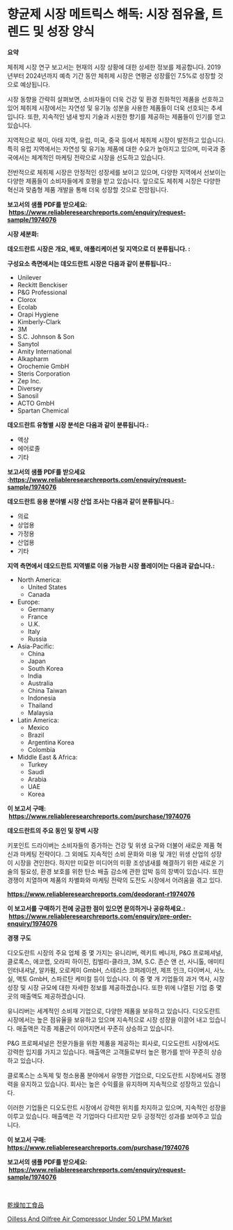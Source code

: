 <p><h1>향균제 시장 메트릭스 해독: 시장 점유율, 트렌드 및 성장 양식</h1></p><p><strong>요약</strong></p>
<p><p>체취제 시장 연구 보고서는 현재의 시장 상황에 대한 상세한 정보를 제공합니다. 2019년부터 2024년까지 예측 기간 동안 체취제 시장은 연평균 성장률인 7.5%로 성장할 것으로 예상됩니다.</p><p>시장 동향을 간략히 살펴보면, 소비자들이 더욱 건강 및 환경 친화적인 제품을 선호하고 있어 체취제 시장에서는 자연성 및 유기농 성분을 사용한 제품들이 더욱 선호되는 추세입니다. 또한, 지속적인 냄새 방지 기술과 시원한 향기를 제공하는 제품들이 인기를 얻고 있습니다.</p><p>지역적으로 북미, 아태 지역, 유럽, 미국, 중국 등에서 체취제 시장이 발전하고 있습니다. 특히 유럽 지역에서는 자연성 및 유기농 제품에 대한 수요가 높아지고 있으며, 미국과 중국에서는 체계적인 마케팅 전략으로 시장을 선도하고 있습니다.</p><p>전반적으로 체취제 시장은 안정적인 성장세를 보이고 있으며, 다양한 지역에서 선보이는 다양한 제품들이 소비자들에게 호평을 받고 있습니다. 앞으로도 체취제 시장은 다양한 혁신과 맞춤형 제품 개발을 통해 더욱 성장할 것으로 전망됩니다.</p></p>
<p><strong>보고서의 샘플 PDF를 받으세요: &nbsp;<a href="https://www.reliableresearchreports.com/enquiry/request-sample/1974076">https://www.reliableresearchreports.com/enquiry/request-sample/1974076</a></strong></p>
<p><strong>시장 세분화:</strong></p>
<p><strong> 데오드란트 시장은 개요, 배포, 애플리케이션 및 지역으로 더 분류됩니다. :</strong></p>
<p><strong>구성요소 측면에서는 데오드란트 시장은 다음과 같이 분류됩니다.:</strong></p>
<p><ul><li>Unilever</li><li>Reckitt Benckiser</li><li>P&G Professional</li><li>Clorox</li><li>Ecolab</li><li>Orapi Hygiene</li><li>Kimberly-Clark</li><li>3M</li><li>S.C. Johnson & Son</li><li>Sanytol</li><li>Amity International</li><li>Alkapharm</li><li>Orochemie GmbH</li><li>Steris Corporation</li><li>Zep Inc.</li><li>Diversey</li><li>Sanosil</li><li>ACTO GmbH</li><li>Spartan Chemical</li></ul></p>
<p><strong> 데오드란트 유형별 시장 분석은 다음과 같이 분류됩니다.:</strong></p>
<p><ul><li>액상</li><li>에어로졸</li><li>기타</li></ul></p>
<p><strong>보고서의 샘플 PDF를 받으세요 :<a href="https://www.reliableresearchreports.com/enquiry/request-sample/1974076">https://www.reliableresearchreports.com/enquiry/request-sample/1974076</a></strong></p>
<p><strong> 데오드란트 응용 분야별 시장 산업 조사는 다음과 같이 분류됩니다.:</strong></p>
<p><ul><li>의료</li><li>상업용</li><li>가정용</li><li>산업용</li><li>기타</li></ul></p>
<p><strong>지역 측면에서 데오드란트 지역별로 이용 가능한 시장 플레이어는 다음과 같습니다.:</strong></p>
<p><ul>
    <li>
        North America:
        <ul>
            <li>United States</li>
            <li>Canada</li>
        </ul>
    </li>
    <li>
        Europe:
        <ul>
            <li>Germany</li>
            <li>France</li>
            <li>U.K.</li>
            <li>Italy</li>
            <li>Russia</li>
        </ul>
    </li>
    <li>
        Asia-Pacific:
        <ul>
            <li>China</li>
            <li>Japan</li>
            <li>South Korea</li>
            <li>India</li>
            <li>Australia</li>
            <li>China Taiwan</li>
            <li>Indonesia</li>
            <li>Thailand</li>
            <li>Malaysia</li>
        </ul>
    </li>
    <li>
        Latin America:
        <ul>
            <li>Mexico</li>
            <li>Brazil</li>
            <li>Argentina Korea</li>
            <li>Colombia</li>
        </ul>
    </li>
    <li>
        Middle East & Africa:
        <ul>
            <li>Turkey</li>
            <li>Saudi</li>
            <li>Arabia</li>
            <li>UAE</li>
            <li>Korea</li>
        </ul>
    </li>
    </ul></p>
<p><strong>이 보고서 구매: &nbsp;<a href="https://www.reliableresearchreports.com/purchase/1974076">https://www.reliableresearchreports.com/purchase/1974076</a></strong></p>
<p><strong>데오드란트의 주요 동인 및 장벽 시장</strong></p>
<p><p>키포인트 드라이버는 소비자들의 증가하는 건강 및 위생 요구와 더불어 새로운 제품 혁신과 마케팅 전략이다. 그 외에도 지속적인 소비 문화와 미용 및 개인 위생 산업의 성장이 시장을 견인한다. 하지만 미묘한 미디어의 미황 조성냄새를 해결하기 위한 새로운 기술의 필요성, 환경 보호를 위한 탄소 배출 감소에 관한 압박 등의 장벽이 있습니다. 또한 경쟁이 치열하며 제품의 차별화와 마케팅 전략의 도전도 시장에서 어려움을 겪고 있다.</p></p>
<p><strong><a href="https://www.reliableresearchreports.com/deodorant-r1974076">https://www.reliableresearchreports.com/deodorant-r1974076</a></strong></p>
<p><strong>이 보고서를 구매하기 전에 궁금한 점이 있으면 문의하거나 공유하세요.: &nbsp;<a href="https://www.reliableresearchreports.com/enquiry/pre-order-enquiry/1974076">https://www.reliableresearchreports.com/enquiry/pre-order-enquiry/1974076</a></strong></p>
<p><strong>경쟁 구도</strong></p>
<p><p>디오도란트 시장의 주요 업체 중 몇 가지는 유니리버, 렉키트 베니저, P&G 프로페셔널, 클로록스, 에코랩, 오라피 하이진, 킴벌리-클라크, 3M, S.C. 존슨 앤 선, 사니톨, 애미티 인터내셔날, 알카펌, 오로케미 GmbH, 스테리스 코퍼레이션, 제프 인크, 다이버시, 사노실, 액토 GmbH, 스파르탄 케미컬 등이 있습니다. 이 중 몇 개 기업들의 과거 역사, 시장 성장 및 시장 규모에 대한 자세한 정보를 제공하겠습니다. 또한 위에 나열된 기업 중 몇 곳의 매출액도 제공하겠습니다.</p><p>유니리버는 세계적인 소비재 기업으로, 다양한 제품을 보유하고 있습니다. 디오도란트 시장에서는 높은 점유율을 보유하고 있으며 지속적으로 시장 성장을 이끌어 내고 있습니다. 매출액은 각종 제품군이 이어지면서 꾸준히 상승하고 있습니다.</p><p>P&G 프로페셔널은 전문가들을 위한 제품을 제공하는 회사로, 디오도란트 시장에서도 강력한 입지를 가지고 있습니다. 매출액은 고객들로부터 높은 평가를 받아 꾸준히 상승하고 있습니다.</p><p>클로록스는 소독제 및 청소용품 분야에서 유명한 기업으로, 디오도란트 시장에서도 경쟁력을 유지하고 있습니다. 회사는 높은 수익률을 유지하며 지속적으로 성장하고 있습니다.</p><p>이러한 기업들은 디오도란트 시장에서 강력한 위치를 차지하고 있으며, 지속적인 성장을 이루고 있습니다. 매출액은 각 기업마다 다르지만 모두 긍정적인 성과를 보여주고 있습니다.</p></p>
<p><strong>이 보고서 구매: &nbsp; <a href="https://www.reliableresearchreports.com/purchase/1974076">https://www.reliableresearchreports.com/purchase/1974076</a></strong></p>
<p><strong>보고서의 샘플 PDF를 받으세요: &nbsp;<a href="https://www.reliableresearchreports.com/enquiry/request-sample/1974076">https://www.reliableresearchreports.com/enquiry/request-sample/1974076</a></strong><strong></strong></p>
<p>&nbsp;</p>
<p><p><a href="https://github.com/xnljig2898992/Market-Research-Report-List-1/blob/main/818457727188.md">乾燥加工食品</a></p><p><a href="https://github.com/PeterParrish5/Market-Research-Report-List-4/blob/main/oilless-and-oilfree-air-compressor-under-50-lpm-market.md">Oilless And Oilfree Air Compressor Under 50 LPM Market</a></p></p>
